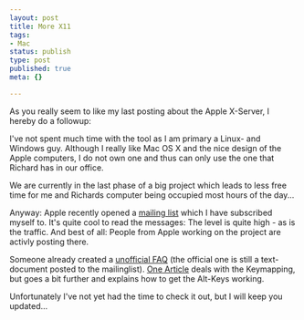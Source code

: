 ```yaml
---
layout: post
title: More X11
tags:
- Mac
status: publish
type: post
published: true
meta: {}

---
```

As you really seem to like my last posting about the Apple X-Server, I hereby do a followup:

I've not spent much time with the tool as I am primary a Linux- and Windows guy. Although I really like Mac OS X and the nice design of the Apple computers, I do not own one and thus can only use the one that Richard has in our office.

We are currently in the last phase of a big project which leads to less free time for me and Richards computer being occupied most hours of the day...

Anyway: Apple recently opened a <a href="http://www.lists.apple.com/mailman/listinfo/x11-users">mailing list</a> which I have subscribed myself to. It's quite cool to read the messages: The level is quite high - as is the traffic. And best of all: People from Apple working on the project are activly posting there.

Someone already created a <a href="http://www.misplaced.net/fom/X11/">unofficial FAQ</a> (the official one is still a text-document posted to the mailinglist). <a href="http://www.misplaced.net/fom/X11/26.html">One Article</a> deals with the Keymapping, but goes a bit further and explains how to get the Alt-Keys working.

Unfortunately I've not yet had the time to check it out, but I will keep you updated...
